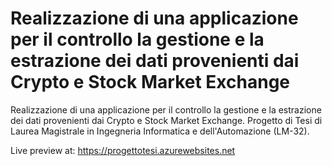 # Realizzazione di una applicazione per il controllo la gestione e la estrazione dei dati provenienti dai Crypto e Stock Market Exchange  
Realizzazione di una applicazione per il controllo la gestione e la estrazione dei dati provenienti dai Crypto e Stock Market Exchange. Progetto di Tesi di Laurea Magistrale in Ingegneria Informatica e dell'Automazione (LM-32).  
  
Live preview at: https://progettotesi.azurewebsites.net  
  
